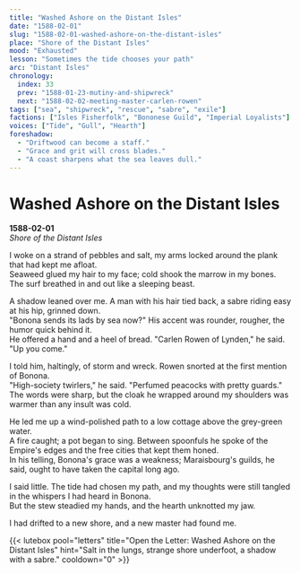 ```yaml
---
title: "Washed Ashore on the Distant Isles"
date: "1588-02-01"
slug: "1588-02-01-washed-ashore-on-the-distant-isles"
place: "Shore of the Distant Isles"
mood: "Exhausted"
lesson: "Sometimes the tide chooses your path"
arc: "Distant Isles"
chronology:
  index: 33
  prev: "1588-01-23-mutiny-and-shipwreck"
  next: "1588-02-02-meeting-master-carlen-rowen"
tags: ["sea", "shipwreck", "rescue", "sabre", "exile"]
factions: ["Isles Fisherfolk", "Bononese Guild", "Imperial Loyalists"]
voices: ["Tide", "Gull", "Hearth"]
foreshadow:
  - "Driftwood can become a staff."
  - "Grace and grit will cross blades."
  - "A coast sharpens what the sea leaves dull."
---
```


# Washed Ashore on the Distant Isles  
**1588-02-01**  
*Shore of the Distant Isles*

I woke on a strand of pebbles and salt, my arms locked around the plank that had kept me afloat.  
Seaweed glued my hair to my face; cold shook the marrow in my bones. The surf breathed in and out like a sleeping beast.

A shadow leaned over me. A man with his hair tied back, a sabre riding easy at his hip, grinned down.  
"Bonona sends its lads by sea now?" His accent was rounder, rougher, the humor quick behind it.  
He offered a hand and a heel of bread. "Carlen Rowen of Lynden," he said. "Up you come."

I told him, haltingly, of storm and wreck. Rowen snorted at the first mention of Bonona.  
"High-society twirlers," he said. "Perfumed peacocks with pretty guards."  
The words were sharp, but the cloak he wrapped around my shoulders was warmer than any insult was cold.

He led me up a wind-polished path to a low cottage above the grey-green water.  
A fire caught; a pot began to sing. Between spoonfuls he spoke of the Empire's edges and the free cities that kept them honed.  
In his telling, Bonona's grace was a weakness; Maraisbourg's guilds, he said, ought to have taken the capital long ago.

I said little. The tide had chosen my path, and my thoughts were still tangled in the whispers I had heard in Bonona.  
But the stew steadied my hands, and the hearth unknotted my jaw.

I had drifted to a new shore, and a new master had found me.

{{< lutebox pool="letters" title="Open the Letter: Washed Ashore on the Distant Isles" hint="Salt in the lungs, strange shore underfoot, a shadow with a sabre." cooldown="0" >}}
